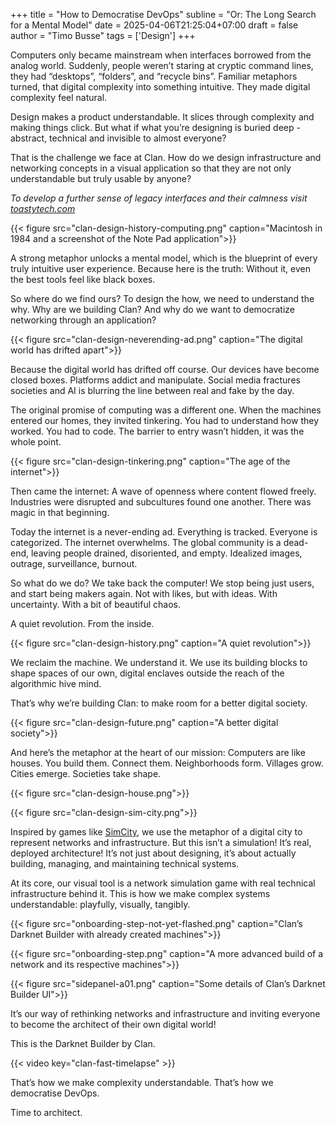 +++
title = "How to Democratise DevOps"
subline = "Or: The Long Search for a Mental Model"
date = 2025-04-06T21:25:04+07:00
draft = false
author = "Timo Busse"
tags = ['Design']
+++

Computers only became mainstream when interfaces borrowed from the analog world.
Suddenly, people weren’t staring at cryptic command lines, they had “desktops”,
“folders”, and “recycle bins”. Familiar metaphors turned, that digital complexity into something intuitive. They made digital complexity feel natural.

Design makes a product understandable. It slices through complexity and making things click. But what if what you’re designing is buried deep - abstract, technical and invisible to almost everyone?

That is the challenge we face at Clan. How do we design infrastructure and networking concepts in a visual application so that they are not only understandable but truly usable by anyone?

_To develop a further sense of legacy interfaces and their calmness visit [toastytech.com](http://toastytech.com/guis/index.html)_

{{< figure src="clan-design-history-computing.png" caption="Macintosh in 1984 and a screenshot of the Note Pad application">}}

A strong metaphor unlocks a mental model, which is the blueprint of every truly intuitive user experience. Because here is the truth: Without it, even the best tools feel like black boxes.

So where do we find ours? To design the how, we need to understand the why. Why are we building Clan? And why do we want to democratize networking through an application?

{{< figure src="clan-design-neverending-ad.png" caption="The digital world has drifted apart">}}

Because the digital world has drifted off course. Our devices have become closed boxes. Platforms addict and manipulate. Social media fractures societies and AI is blurring the line between real and fake by the day.

The original promise of computing was a different one. When the machines entered our homes, they invited tinkering. You had to understand how they worked. You had to code. The barrier to entry wasn’t hidden, it was the whole point.

{{< figure src="clan-design-tinkering.png" caption="The age of the internet">}}

Then came the internet: A wave of openness where content flowed freely. Industries were disrupted and subcultures found one another. There was magic in that beginning.

Today the internet is a never-ending ad. Everything is tracked. Everyone is categorized. The internet overwhelms. The global community is a dead-end, leaving people drained, disoriented, and empty. Idealized images, outrage, surveillance, burnout.

So what do we do? We take back the computer! We stop being just users, and start being makers again. Not with likes, but with ideas. With uncertainty. With a bit of beautiful chaos.

A quiet revolution. From the inside.

{{< figure src="clan-design-history.png" caption="A quiet revolution">}}

We reclaim the machine. We understand it. We use its building blocks to shape spaces of our own, digital enclaves outside the reach of the algorithmic hive mind.

That’s why we’re building Clan: to make room for a better digital society.

{{< figure src="clan-design-future.png" caption="A better digital society">}}

And here’s the metaphor at the heart of our mission: Computers are like houses. You build them. Connect them. Neighborhoods form. Villages grow. Cities emerge. Societies take shape.

{{< figure src="clan-design-house.png">}}

{{< figure src="clan-design-sim-city.png">}}

Inspired by games like [SimCity](https://www.youtube.com/watch?v=jk7BkwksgX8&ab_channel=SergiuHellDragoonHQ), we use the metaphor of a digital city to represent networks and infrastructure. But this isn’t a simulation! It’s real, deployed architecture! It’s not just about designing, it’s about actually building, managing, and maintaining technical systems.

At its core, our visual tool is a network simulation game with real technical infrastructure behind it. This is how we make complex systems understandable: playfully, visually, tangibly.

{{< figure src="onboarding-step-not-yet-flashed.png" caption="Clan’s Darknet Builder with already created machines">}}

{{< figure src="onboarding-step.png" caption="A more advanced build of a network and its respective machines">}}

{{< figure src="sidepanel-a01.png" caption="Some details of Clan’s Darknet Builder UI">}}

It’s our way of rethinking networks and infrastructure and inviting everyone to become the architect of their own digital world!

This is the Darknet Builder by Clan.

{{< video key="clan-fast-timelapse" >}}

That’s how we make complexity understandable.
That’s how we democratise DevOps.

Time to architect.

